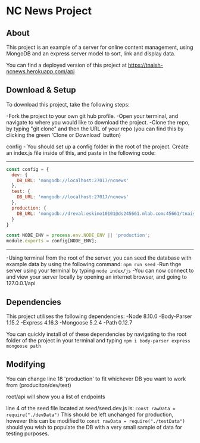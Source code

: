 # NC News Project

## About

This project is an example of a server for online content management, using MongoDB and an express server model to sort, link and display data.

You can find a deployed version of this project at https://tnaish-ncnews.herokuapp.com/api

## Download & Setup

To download this project, take the following steps:

-Fork the project to your own git hub profile.
-Open your terminal, and navigate to where you would like to download the project.
-Clone the repo, by typing "git clone" and then the URL of your repo (you can find this by clicking the green 'Clone or Download' button)

config - You should set up a config folder in the root of the project. Create an index.js file inside of this, and paste in the following code:

----------------------------------------------------------------------------------
```javascript
const config = {
  dev: {
    DB_URL: 'mongodb://localhost:27017/ncnews'
  },
  test: {
    DB_URL: 'mongodb://localhost:27017/ncnews'
  },
  production: {
    DB_URL: 'mongodb://dreval:eskimo10101@ds245661.mlab.com:45661/tnaish_ncnews'  
  }
}

const NODE_ENV = process.env.NODE_ENV || 'production';
module.exports = config[NODE_ENV];
```
----------------------------------------------------------------------------------

-Using terminal from the root of the server, you can seed the database with example data by using the following command:
`npm run seed`
-Run thge server using your terminal by typing `node index/js`
-You can now connect to and view your server locally by opening an internet browser, and going to 127.0.0.1/api

## Dependencies

This project utilises the following dependencies:
-Node 8.10.0
-Body-Parser 1.15.2
-Express 4.16.3
-Mongoose 5.2.4
-Path 0.12.7

You can quickly install of of these dependencies by navigating to the root folder of the project in your terminal and typing `npm i body-parser express mongoose path`

## Modifying

You can change line 18 'production' to fit whichever DB you want to work from (produciton/dev/test)

root/api will show you a list of endpoints

line 4 of the seed file located at seed/seed.dev.js is:
`const rawData = require("./devData")` 
This should be left unchanged for production, however this can be modified to 
`const rawData = require("./testData")`
should you wish to populate the DB with a very small sample of data for testing purposes.